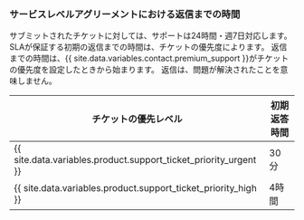 ### サービスレベルアグリーメントにおける返信までの時間

サブミットされたチケットに対しては、サポートは24時間・週7日対応します。 SLAが保証する初期の返信までの時間は、チケットの優先度によります。 返信までの時間は、{{ site.data.variables.contact.premium_support }}がチケットの優先度を設定したときから始まります。 返信は、問題が解決されたことを意味しません。

| チケットの優先レベル                                                         | 初期返答時間 |
| ------------------------------------------------------------------ | ------ |
| {{ site.data.variables.product.support_ticket_priority_urgent }} | 30分    |
| {{ site.data.variables.product.support_ticket_priority_high }}   | 4時間    |
